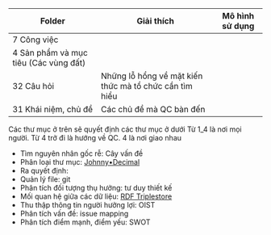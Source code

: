 | Folder                                | Giải thích                                             | Mô hình sử dụng |
| ------------------------------------- | ------------------------------------------------------ | --------------- |
| 7 Công việc                           |                                                        |                 |
| 4 Sản phẩm và mục tiêu (Các vùng đất) |                                                        |                 |
| 32 Câu hỏi                            | Những lỗ hổng về mặt kiến thức mà tổ chức cần tìm hiểu |                 |
| 31 Khái niệm, chủ đề                             | Các chủ đề mà QC bàn đến                               |                 |
Các thư mục ở trên sẽ quyết định các thư mục ở dưới
Từ 1_4 là nơi mọi người. Từ 4 trở đi là hướng về QC. 4 là nơi giao nhau
- Tìm nguyên nhân gốc rễ: Cây vấn đề
- Phân loại thư mục: [Johnny•Decimal](https://johnnydecimal.com/)
- Ra quyết định: 
- Quản lý file: git
- Phân tích đối tượng thụ hưởng: tư duy thiết kế
- Mối quan hệ giữa các dữ liệu: [RDF Triplestore](https://viblo.asia/u/huynhduc)
- Thu thập thông tin người hưởng lợi: OIST
- Phân tích vấn đề: issue mapping
- Phân tích điểm mạnh, điểm yếu: SWOT